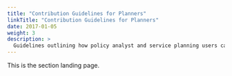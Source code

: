 ```yaml
---
title: "Contribution Guidelines for Planners"
linkTitle: "Contribution Guidelines for Planners"
date: 2017-01-05
weight: 3
description: >
  Guidelines outlining how policy analyst and service planning users can contribute to the development of ready4.
---
```



This is the section landing page.

